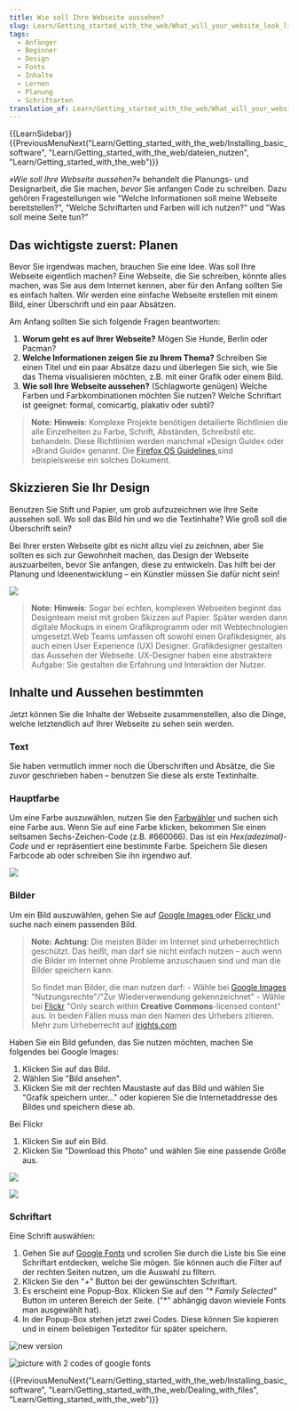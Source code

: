 ```yaml
---
title: Wie soll Ihre Webseite aussehen?
slug: Learn/Getting_started_with_the_web/What_will_your_website_look_like
tags:
  - Anfänger
  - Beginner
  - Design
  - Fonts
  - Inhalte
  - Lernen
  - Planung
  - Schriftarten
translation_of: Learn/Getting_started_with_the_web/What_will_your_website_look_like
---
```

{{LearnSidebar}}{{PreviousMenuNext("Learn/Getting_started_with_the_web/Installing_basic_software", "Learn/Getting_started_with_the_web/dateien_nutzen", "Learn/Getting_started_with_the_web")}}

_»Wie soll Ihre Webseite aussehen?_« behandelt die Planungs- und Designarbeit, die Sie machen, _bevor_ Sie anfangen Code zu schreiben. Dazu gehören Fragestellungen wie "Welche Informationen soll meine Webseite bereitstellen?", "Welche Schriftarten und Farben will ich nutzen?" und "Was soll meine Seite tun?"

## Das wichtigste zuerst: Planen

Bevor Sie irgendwas machen, brauchen Sie eine Idee. Was soll Ihre Webseite eigentlich machen? Eine Webseite, die Sie schreiben, könnte alles machen, was Sie aus dem Internet kennen, aber für den Anfang sollten Sie es einfach halten. Wir werden eine einfache Webseite erstellen mit einem Bild, einer Überschrift und ein paar Absätzen.

Am Anfang sollten Sie sich folgende Fragen beantworten:

1.  **Worum geht es auf Ihrer Webseite?** Mögen Sie Hunde, Berlin oder Pacman?
2.  **Welche Informationen zeigen Sie zu Ihrem Thema?** Schreiben Sie einen Titel und ein paar Absätze dazu und überlegen Sie sich, wie Sie das Thema visualisieren möchten, z.B. mit einer Grafik oder einem Bild.
3.  **Wie soll Ihre Webseite aussehen?** (Schlagworte genügen) Welche Farben und Farbkombinationen möchten Sie nutzen? Welche Schriftart ist geeignet: formal, comicartig, plakativ oder subtil?

> **Note:** **Hinweis**: Komplexe Projekte benötigen detailierte Richtlinien die alle Einzelheiten zu Farbe, Schrift, Abständen, Schreibstil etc. behandeln. Diese Richtlinien werden manchmal »Design Guide« oder »Brand Guide« genannt. Die [Firefox OS Guidelines ](https://www.mozilla.org/en-US/styleguide/products/firefox-os/)sind beispielsweise ein solches Dokument.

## Skizzieren Sie Ihr Design

Benutzen Sie Stift und Papier, um grob aufzuzeichnen wie Ihre Seite aussehen soll. Wo soll das Bild hin und wo die Textinhalte? Wie groß soll die Überschrift sein?

Bei Ihrer ersten Webseite gibt es nicht allzu viel zu zeichnen, aber Sie sollten es sich zur Gewohnheit machen, das Design der Webseite auszuarbeiten, bevor Sie anfangen, diese zu entwickeln. Das hilft bei der Planung und Ideenentwicklung – ein Künstler müssen Sie dafür nicht sein!

![](https://mdn.mozillademos.org/files/9239/website-drawing-scan.png)

> **Note:** **Hinweis**: Sogar bei echten, komplexen Webseiten beginnt das Designteam meist mit groben Skizzen auf Papier. Später werden dann digitale Mockups in einem Grafikprogramm oder mit Webtechnologien umgesetzt.Web Teams umfassen oft sowohl einen Grafikdesigner, als auch einen User Experience (UX) Designer. Grafikdesigner gestalten das Aussehen der Webseite. UX-Designer haben eine abstraktere Aufgabe: Sie gestalten die Erfahrung und Interaktion der Nutzer.

## Inhalte und Aussehen bestimmten

Jetzt können Sie die Inhalte der Webseite zusammenstellen, also die Dinge, welche letztendlich auf Ihrer Webseite zu sehen sein werden.

### Text

Sie haben vermutlich immer noch die Überschriften und Absätze, die Sie zuvor geschrieben haben – benutzen Sie diese als erste Textinhalte.

### Hauptfarbe

Um eine Farbe auszuwählen, nutzen Sie den [Farbwähler](https://www.w3schools.com/colors/colors_picker.asp) und suchen sich eine Farbe aus. Wenn Sie auf eine Farbe klicken, bekommen Sie einen seltsamen Sechs-Zeichen-Code (z.B. #660066). Das ist ein _Hex(adezimal)-Code_ und er repräsentiert eine bestimmte Farbe. Speichern Sie diesen Farbcode ab oder schreiben Sie ihn irgendwo auf.

![](https://mdn.mozillademos.org/files/8975/Screenshot%20from%202014-11-03%2017:40:49.png)

### Bilder

Um ein Bild auszuwählen, gehen Sie auf [Google Images ](https://images.google.com/)oder [Flickr ](https://www.flickr.com/search/advanced/)und suche nach einem passenden Bild.

> **Note:** **Achtung**: Die meisten Bilder im Internet sind urheberrechtlich geschützt. Das heißt, man darf sie nicht einfach nutzen – auch wenn die Bilder im Internet ohne Probleme anzuschauen sind und man die Bilder speichern kann.
>
> So findet man Bilder, die man nutzen darf:
> \- Wähle bei [Google Images](https://images.google.com/) "Nutzungsrechte"/"Zur Wiederverwendung gekennzeichnet"
> \- Wähle bei [Flickr](https://www.flickr.com/search/advanced/) "Only search within **Creative Commons**-licensed content" aus.
> In beiden Fällen muss man den Namen des Urhebers zitieren.
> Mehr zum Urheberrecht auf [irights.com](http://irights.info/kategorie/themen/fotos-grafiken)

Haben Sie ein Bild gefunden, das Sie nutzen möchten, machen Sie folgendes bei Google Images:

1.  Klicken Sie auf das Bild.
2.  Wählen Sie "Bild ansehen".
3.  Klicken Sie mit der rechten Maustaste auf das Bild und wählen Sie "Grafik speichern unter…" oder kopieren Sie die Internetaddresse des Bildes und speichern diese ab.

Bei Flickr

1.  Klicken Sie auf ein Bild.
2.  Klicken Sie "Download this Photo" und wählen Sie eine passende Größe aus.

![](https://mdn.mozillademos.org/files/8985/Screenshot%20from%202014-11-04%2015:09:21.png)

![](https://mdn.mozillademos.org/files/8989/Screenshot%20from%202014-11-04%2015:20:48.png)

### Schriftart

Eine Schrift auswählen:

1.  Gehen Sie auf [Google Fonts](http://www.google.com/fonts) und scrollen Sie durch die Liste bis Sie eine Schriftart entdecken, welche Sie mögen. Sie können auch die Filter auf der rechten Seiten nutzen, um die Auswahl zu filtern.
2.  Klicken Sie den "_+_" Button bei der gewünschten Schriftart.
3.  Es erscheint eine Popup-Box. Klicken Sie auf den _"\* Family Selected"_ Button im unteren Bereich der Seite. ("\*" abhängig davon wieviele Fonts man ausgewählt hat).
4.  In der Popup-Box stehen jetzt zwei Codes. Diese können Sie kopieren und in einem beliebigen Texteditor für später speichern.

![new version](<https://mdn.mozillademos.org/files/14577/google_fonts(1).gif>)

![picture with 2 codes of google fonts](<https://mdn.mozillademos.org/files/14579/google_fonts(2).gif>)

{{PreviousMenuNext("Learn/Getting_started_with_the_web/Installing_basic_software", "Learn/Getting_started_with_the_web/Dealing_with_files", "Learn/Getting_started_with_the_web")}}
